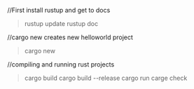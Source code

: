 //First install rustup and get to docs
> rustup update
> rustup doc

//cargo new creates new helloworld project
> cargo new <project name>

//compiling and running rust projects
> cargo build
> cargo build --release
> cargo run
> carge check